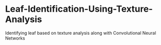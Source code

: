 # Leaf-Identification-Using-Texture-Analysis
Identifying leaf based on texture analysis along with Convolutional Neural Networks
